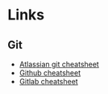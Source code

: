 # Links

## Git

- [Atlassian git cheatsheet](https://www.atlassian.com/git/tutorials/atlassian-git-cheatsheet)
- [Github cheatsheet](https://education.github.com/git-cheat-sheet-education.pdf)
- [Gitlab cheatsheet](https://about.gitlab.com/images/press/git-cheat-sheet.pdf)
